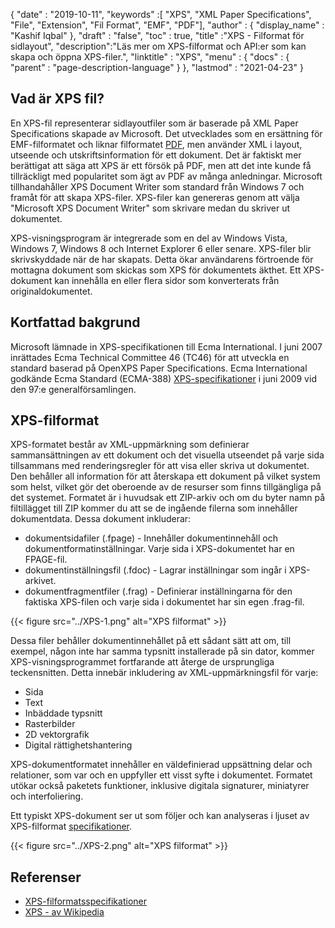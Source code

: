 {
  "date" : "2019-10-11",
  "keywords" :[ "XPS", "XML Paper Specifications", "File", "Extension", "Fil Format", "EMF", "PDF"],
  "author" : {
    "display_name" : "Kashif Iqbal"
},
  "draft" : "false",
  "toc" : true,
  "title" :"XPS - Filformat för sidlayout",
  "description":"Läs mer om XPS-filformat och API:er som kan skapa och öppna XPS-filer.",
  "linktitle" : "XPS",
  "menu" : {
    "docs" : {
      "parent" : "page-description-language"
}
},
  "lastmod" : "2021-04-23"
}

## Vad är XPS fil? ##

En XPS-fil representerar sidlayoutfiler som är baserade på XML Paper Specifications skapade av Microsoft. Det utvecklades som en ersättning för EMF-filformatet och liknar filformatet [PDF](/sv/pdf/), men använder XML i layout, utseende och utskriftsinformation för ett dokument. Det är faktiskt mer berättigat att säga att XPS är ett försök på PDF, men att det inte kunde få tillräckligt med popularitet som ägt av PDF av många anledningar. Microsoft tillhandahåller XPS Document Writer som standard från Windows 7 och framåt för att skapa XPS-filer. XPS-filer kan genereras genom att välja "Microsoft XPS Document Writer" som skrivare medan du skriver ut dokumentet.

XPS-visningsprogram är integrerade som en del av Windows Vista, Windows 7, Windows 8 och Internet Explorer 6 eller senare. XPS-filer blir skrivskyddade när de har skapats. Detta ökar användarens förtroende för mottagna dokument som skickas som XPS för dokumentets äkthet. Ett XPS-dokument kan innehålla en eller flera sidor som konverterats från originaldokumentet.

## Kortfattad bakgrund ##

Microsoft lämnade in XPS-specifikationen till Ecma International. I juni 2007 inrättades Ecma Technical Committee 46 (TC46) för att utveckla en standard baserad på OpenXPS Paper Specifications. Ecma International godkände Ecma Standard (ECMA-388) [XPS-specifikationer](https://www.ecma-international.org/publications-and-standards/standards/ecma-388/) i juni 2009 vid den 97:e generalförsamlingen.

## XPS-filformat ##

XPS-formatet består av XML-uppmärkning som definierar sammansättningen av ett dokument och det visuella utseendet på varje sida tillsammans med renderingsregler för att visa eller skriva ut dokumentet. Den behåller all information för att återskapa ett dokument på vilket system som helst, vilket gör det oberoende av de resurser som finns tillgängliga på det systemet. Formatet är i huvudsak ett ZIP-arkiv och om du byter namn på filtillägget till ZIP kommer du att se de ingående filerna som innehåller dokumentdata. Dessa dokument inkluderar:

* dokumentsidafiler (.fpage) - Innehåller dokumentinnehåll och dokumentformatinställningar. Varje sida i XPS-dokumentet har en FPAGE-fil.
* dokumentinställningsfil (.fdoc) - Lagrar inställningar som ingår i XPS-arkivet.
* dokumentfragmentfiler (.frag) - Definierar inställningarna för den faktiska XPS-filen och varje sida i dokumentet har sin egen .frag-fil.

{{< figure src="../XPS-1.png" alt="XPS filformat" >}}

Dessa filer behåller dokumentinnehållet på ett sådant sätt att om, till exempel, någon inte har samma typsnitt installerade på sin dator, kommer XPS-visningsprogrammet fortfarande att återge de ursprungliga teckensnitten. Detta innebär inkludering av XML-uppmärkningsfil för varje:

* Sida
* Text
* Inbäddade typsnitt
* Rasterbilder
* 2D vektorgrafik
* Digital rättighetshantering

XPS-dokumentformatet innehåller en väldefinierad uppsättning delar och relationer, som var och en uppfyller ett visst syfte i dokumentet. Formatet utökar också paketets funktioner, inklusive digitala signaturer, miniatyrer och interfoliering.

Ett typiskt XPS-dokument ser ut som följer och kan analyseras i ljuset av XPS-filformat [specifikationer](https://www.ecma-international.org/activities/XML%20Paper%20Specification/XPS%20Standard.pdf).

{{< figure src="../XPS-2.png" alt="XPS filformat" >}}


## Referenser ##

* [XPS-filformatsspecifikationer](https://www.ecma-international.org/publications-and-standards/standards/ecma-388/)
* [XPS - av Wikipedia](https://en.wikipedia.org/wiki/Open_XML_Paper_Specification#Viewing_and_creating_XPS_documents)

